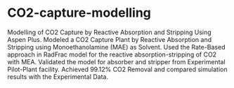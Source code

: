 # CO2-capture-modelling
Modelling of CO2 Capture by Reactive Absorption and Stripping Using Aspen Plus.
Modeled a CO2 Capture Plant by Reactive Absorption and Stripping using Monoethanolamine (MAE) as Solvent. Used the Rate-Based approach in RadFrac model for the reactive absorption-stripping of CO2 with MEA. Validated the model for absorber and stripper from Experimental Pilot-Plant facility. Achieved 99.12% CO2 Removal and compared simulation results with the Experimental Data.
